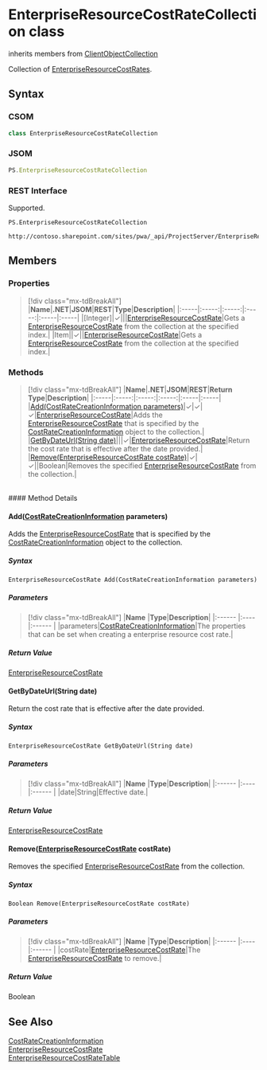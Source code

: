 [comment]: # (Name:EnterpriseResourceCostRateCollection)
[comment]: # (Name:Microsoft.ProjectServer.EnterpriseResourceCostRateCollection)
[comment]: # (Type:class)
[comment]: # (Status:Verified)

# <a name="name"></a>EnterpriseResourceCostRateCollection class

inherits members from [ClientObjectCollection<EnterpriseResourceCostRate>](https://msdn.microsoft.com/EN-US/library/ee539303)<br/>

<a name="description"></a>Collection of [EnterpriseResourceCostRates](EnterpriseResourceCostRate.md).

## <a name="syntax"></a>Syntax

### CSOM

```cs
class EnterpriseResourceCostRateCollection 
```
### JSOM

```javascript
PS.EnterpriseResourceCostRateCollection
```
### REST Interface

Supported.

```
PS.EnterpriseResourceCostRateCollection

http://contoso.sharepoint.com/sites/pwa/_api/ProjectServer/EnterpriseResources('{resourceId}')/CostRateTables('{CostRateTableName}')/CostRates
```

## <a name="members"></a>Members

### <a name="properties"></a>Properties
> [!div class="mx-tdBreakAll"]
|**Name**|**.NET**|**JSOM**|**REST**|**Type**|**Description**|
|:-----|:-----:|:-----:|:-----:|:-----|:-----|
|<a name="[Integer]"></a>[Integer]|&#x2713;|||[EnterpriseResourceCostRate](EnterpriseResourceCostRate.md)|Gets a [EnterpriseResourceCostRate](EnterpriseResourceCostRate.md) from the collection at the specified index.|
|<a name="Item"></a>Item||&#x2713;||[EnterpriseResourceCostRate](EnterpriseResourceCostRate.md)|Gets a [EnterpriseResourceCostRate](EnterpriseResourceCostRate.md) from the collection at the specified index.|

### <a name="methods"></a>Methods
> [!div class="mx-tdBreakAll"]
|**Name**|**.NET**|**JSOM**|**REST**|**Return Type**|**Description**|
|:-----|:-----:|:-----:|:-----:|:-----|:-----|
|[Add(CostRateCreationInformation parameters)](#Add_[CostRateCreationInformation]_CostRateCreationInformation.md__parameters_)|&#x2713;|&#x2713;|&#x2713;|[EnterpriseResourceCostRate](EnterpriseResourceCostRate.md)|Adds the [EnterpriseResourceCostRate](EnterpriseResourceCostRate.md) that is specified by the [CostRateCreationInformation](CostRateCreationInformation.md) object to the collection.|
|[GetByDateUrl(String date)](#GetByDateUrl_String_date_)|||&#x2713;|[EnterpriseResourceCostRate](EnterpriseResourceCostRate.md)|Return the cost rate that is effective after the date provided.|
|[Remove(EnterpriseResourceCostRate costRate)](#Remove_[EnterpriseResourceCostRate]_EnterpriseResourceCostRate.md__costRate_)|&#x2713;|&#x2713;||Boolean|Removes the specified [EnterpriseResourceCostRate](EnterpriseResourceCostRate.md) from the collection.|

<br/>
#### Method Details

#### <a name="Add_[CostRateCreationInformation]_CostRateCreationInformation.md__parameters_"></a>Add([CostRateCreationInformation](CostRateCreationInformation.md) parameters)
 
Adds the [EnterpriseResourceCostRate](EnterpriseResourceCostRate.md) that is specified by the [CostRateCreationInformation](CostRateCreationInformation.md) object to the collection.

##### Syntax

```
EnterpriseResourceCostRate Add(CostRateCreationInformation parameters)
```

##### Parameters
> [!div class="mx-tdBreakAll"]
|**Name** |**Type**|**Description**|
|:------ |:----|:------ |
|parameters|[CostRateCreationInformation](CostRateCreationInformation.md)|The properties that can be set when creating a enterprise resource cost rate.|

##### Return Value

[EnterpriseResourceCostRate](EnterpriseResourceCostRate.md)

#### <a name="GetByDateUrl_String_date_"></a>GetByDateUrl(String date)

Return the cost rate that is effective after the date provided.

##### Syntax

```
EnterpriseResourceCostRate GetByDateUrl(String date)
```

##### Parameters
> [!div class="mx-tdBreakAll"]
|**Name** |**Type**|**Description**|
|:------ |:----|:------ |
|date|String|Effective date.|

##### Return Value

[EnterpriseResourceCostRate](EnterpriseResourceCostRate.md)

#### <a name="Remove_[EnterpriseResourceCostRate]_EnterpriseResourceCostRate.md__costRate_"></a>Remove([EnterpriseResourceCostRate](EnterpriseResourceCostRate.md) costRate)
 
Removes the specified [EnterpriseResourceCostRate](EnterpriseResourceCostRate.md) from the collection.

##### Syntax

```
Boolean Remove(EnterpriseResourceCostRate costRate)
```

##### Parameters
> [!div class="mx-tdBreakAll"]
|**Name** |**Type**|**Description**|
|:------ |:----|:------ |
|costRate|[EnterpriseResourceCostRate](EnterpriseResourceCostRate.md)|The [EnterpriseResourceCostRate](EnterpriseResourceCostRate.md) to remove.|

##### Return Value

Boolean

## <a name="seeAlso"></a>See Also

[CostRateCreationInformation](CostRateCreationInformation.md)<br/>
[EnterpriseResourceCostRate](EnterpriseResourceCostRate.md)<br/>
[EnterpriseResourceCostRateTable](EnterpriseResourceCostRateTable.md)<br/>
